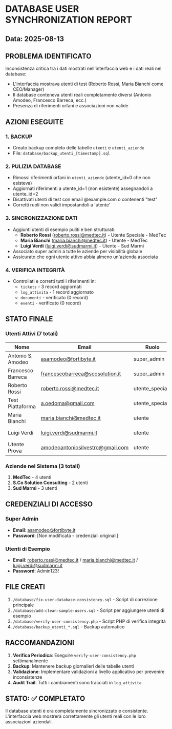 # DATABASE USER SYNCHRONIZATION REPORT
## Data: 2025-08-13

## PROBLEMA IDENTIFICATO
Inconsistenza critica tra i dati mostrati nell'interfaccia web e i dati reali nel database:
- L'interfaccia mostrava utenti di test (Roberto Rossi, Maria Bianchi come CEO/Manager)
- Il database conteneva utenti reali completamente diversi (Antonio Amodeo, Francesco Barreca, ecc.)
- Presenza di riferimenti orfani e associazioni non valide

## AZIONI ESEGUITE

### 1. BACKUP
- Creato backup completo delle tabelle `utenti` e `utenti_aziende`
- File: `database/backup_utenti_[timestamp].sql`

### 2. PULIZIA DATABASE
- Rimossi riferimenti orfani in `utenti_aziende` (utente_id=0 che non esisteva)
- Aggiornati riferimenti a utente_id=1 (non esistente) assegnandoli a utente_id=2
- Disattivati utenti di test con email @example.com o contenenti "test"
- Corretti ruoli non validi impostandoli a 'utente'

### 3. SINCRONIZZAZIONE DATI
- Aggiunti utenti di esempio puliti e ben strutturati:
  - **Roberto Rossi** (roberto.rossi@medtec.it) - Utente Speciale - MedTec
  - **Maria Bianchi** (maria.bianchi@medtec.it) - Utente - MedTec  
  - **Luigi Verdi** (luigi.verdi@sudmarmi.it) - Utente - Sud Marmi
- Associato super admin a tutte le aziende per visibilità globale
- Assicurato che ogni utente attivo abbia almeno un'azienda associata

### 4. VERIFICA INTEGRITÀ
- Controllati e corretti tutti i riferimenti in:
  - `tickets` - 3 record aggiornati
  - `log_attivita` - 1 record aggiornato
  - `documenti` - verificato (0 record)
  - `eventi` - verificato (0 record)

## STATO FINALE

### Utenti Attivi (7 totali)
| Nome | Email | Ruolo | Aziende |
|------|-------|-------|---------|
| Antonio S. Amodeo | asamodeo@fortibyte.it | super_admin | Tutte |
| Francesco Barreca | francescobarreca@scosolution.it | super_admin | S.Co Solution |
| Roberto Rossi | roberto.rossi@medtec.it | utente_speciale | MedTec |
| Test Piattaforma | a.oedoma@gmail.com | utente_speciale | MedTec |
| Maria Bianchi | maria.bianchi@medtec.it | utente | MedTec |
| Luigi Verdi | luigi.verdi@sudmarmi.it | utente | Sud Marmi |
| Utente Prova | amodeoantoniosilvestro@gmail.com | utente | Sud Marmi |

### Aziende nel Sistema (3 totali)
1. **MedTec** - 4 utenti
2. **S.Co Solution Consulting** - 2 utenti  
3. **Sud Marmi** - 3 utenti

## CREDENZIALI DI ACCESSO

### Super Admin
- **Email**: asamodeo@fortibyte.it
- **Password**: [Non modificata - credenziali originali]

### Utenti di Esempio
- **Email**: roberto.rossi@medtec.it / maria.bianchi@medtec.it / luigi.verdi@sudmarmi.it
- **Password**: Admin123!

## FILE CREATI
1. `/database/fix-user-database-consistency.sql` - Script di correzione principale
2. `/database/add-clean-sample-users.sql` - Script per aggiungere utenti di esempio
3. `/database/verify-user-consistency.php` - Script PHP di verifica integrità
4. `/database/backup_utenti_*.sql` - Backup automatico

## RACCOMANDAZIONI

1. **Verifica Periodica**: Eseguire `verify-user-consistency.php` settimanalmente
2. **Backup**: Mantenere backup giornalieri delle tabelle utenti
3. **Validazione**: Implementare validazioni a livello applicativo per prevenire inconsistenze
4. **Audit Trail**: Tutti i cambiamenti sono tracciati in `log_attivita`

## STATO: ✅ COMPLETATO
Il database utenti è ora completamente sincronizzato e consistente. L'interfaccia web mostrerà correttamente gli utenti reali con le loro associazioni aziendali.
